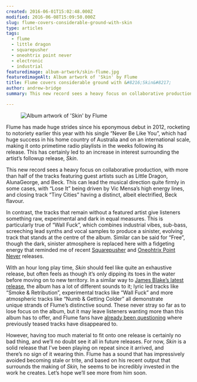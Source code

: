 ```yaml
---
created: 2016-06-01T15:02:48.000Z
modified: 2016-06-08T15:09:50.000Z
slug: flume-covers-considerable-ground-with-skin
type: articles
tags:
  - flume
  - little dragon
  - squarepusher
  - oneohtrix point never
  - electronic
  - industrial
featuredimage: album-artwork/skin-flume.jpg
featuredimageAlt: Album artwork of 'Skin' by Flume
title: Flume covers considerable ground with &#8216;Skin&#8217;
author: andrew-bridge
summary: This new record sees a heavy focus on collaborative production, exploring many sounds while seldom digging deeper into any one of them.

---
```


<figure class="wide">
  <img src="album-artwork/skin-flume.jpg" alt="Album artwork of 'Skin' by Flume" />
  <figcaption></figcaption>
</figure>

Flume has made huge strides since his eponymous debut in 2012, rocketing to notoriety earlier this year with his single “Never Be Like You”, which had huge success in his home country of Australia and on an international scale, making it onto primetime radio playlists in the weeks following its release. This has certainly led to an increase in interest surrounding the artist’s followup release, *Skin*.

This new record sees a heavy focus on collaborative production, with more than half of the tracks featuring guest artists such as Little Dragon, AlunaGeorge, and Beck. This can lead the musical direction quite firmly in some cases, with “Lose It” being driven by Vic Mensa’s high energy lines, and closing track “Tiny Cities” having a distinct, albeit electrified, Beck flavour.

In contrast, the tracks that remain without a featured artist give listeners something raw, experimental and dark in equal measures. This is particularly true of “Wall Fuck”, which combines industrial vibes, sub-bass, screeching lead synths and vocal samples to produce a sinister, evolving track that stands at the centre of the album. Similar can be said for “Free”, though the dark, sinister atmosphere is replaced here with a fidgeting energy that reminded me of recent [Squarepusher](/reviews/squarepusher-damogen-furies/) and [Oneohtrix Point Never](/reviews/oneohtrix-point-never-garden-of-delete/) releases.

With an hour long play time, *Skin* should feel like quite an exhaustive release, but often feels as though it’s only dipping its toes in the water before moving on to new territory. In a similar way to [James Blake’s latest release](<reviews/james-blake-the-colour-in-anything/>), the album has a lot of different sounds to it; lyric led tracks like “Smoke & Retribution”, experimental tracks like “Wall Fuck” and more atmospheric tracks like “Numb & Getting Colder” all demonstrate unique strands of Flume’s distinctive sound. These never stray so far as to lose focus on the album, but it may leave listeners wanting more than this album has to offer, and Flume fans have [already been questioning](https://www.reddit.com/r/Flume/comments/4lmhrh/the_answer_to_your_woohoo_id_aka_022_aka_missing/) where previously teased tracks have disappeared to.

However, having too much material to fit onto one release is certainly no bad thing, and we’ll no doubt see it all in future releases. For now, *Skin* is a solid release that I’ve been playing on repeat since it arrived, and there’s no sign of it wearing thin. Flume has a sound that has impressively avoided becoming stale or trite, and based on his recent output that surrounds the making of *Skin,* he seems to be incredibly invested in the work he creates. Let’s hope we’ll see more from him soon.